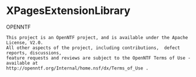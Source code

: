 XPagesExtensionLibrary
======================

OPENNTF

    This project is an OpenNTF project, and is available under the Apache License, V2.0.  
    All other aspects of the project, including contributions,  defect reports, discussions, 
    feature requests and reviews are subject to the OpenNTF Terms of Use - available at 
    http://openntf.org/Internal/home.nsf/dx/Terms_of_Use .  
